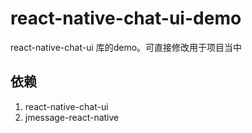 # react-native-chat-ui-demo
react-native-chat-ui 库的demo。可直接修改用于项目当中

## 依赖
  1. react-native-chat-ui
  1. jmessage-react-native
